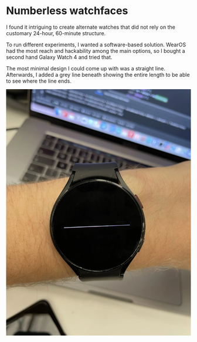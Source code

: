 # Numberless watchfaces

I found it intriguing to create alternate watches that did not rely on the customary 24-hour, 60-minute structure.

To run different experiments, I wanted a software-based solution. WearOS had the most reach and hackability among the main options, so I bought a second hand Galaxy Watch 4 and tried that.

The most minimal design I could come up with was a straight line. Afterwards, I added a grey line beneath showing the entire length to be able to see where the line ends. 

![Percentage watch](img/watchfaces/percentage.webp)
